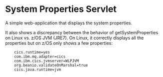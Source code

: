 System Properties Servlet
=========================

A simple web-application that displays the system properties.

It also shows a discrepancy between the behavior of getSystemProperties on Linux vs. z/OS JVM (JRE7). On Linux, it correctly displays all the properties but on z/OS only shows a few properties:

```
    cics.runtime=yes
    com.ibm.mq.adapter=cics
    com.ibm.cics.jvmserver=WLPJVM
    org.beanio.validateOnMarshal=true
    cics.java.runtime=jvm
```